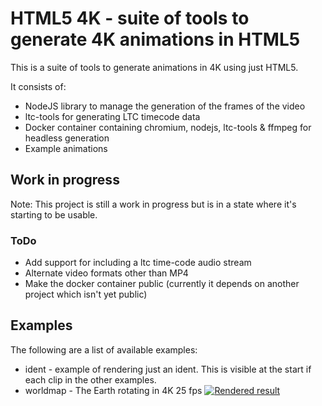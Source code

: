 # HTML5 4K - suite of tools to generate 4K animations in HTML5

This is a suite of tools to generate animations in 4K using just HTML5.

It consists of:

* NodeJS library to manage the generation of the frames of the video
* ltc-tools for generating LTC timecode data
* Docker container containing chromium, nodejs, ltc-tools & ffmpeg for headless generation
* Example animations

## Work in progress

Note: This project is still a work in progress but is in a state where it's starting to be usable.

### ToDo

* Add support for including a ltc time-code audio stream
* Alternate video formats other than MP4
* Make the docker container public (currently it depends on another project which isn't yet public)

## Examples

The following are a list of available examples:

* ident - example of rendering just an ident. This is visible at the start if each clip in the other examples.
* worldmap - The Earth rotating in 4K 25 fps
  [![Rendered result](http://img.youtube.com/vi/xx4r90mu8fI/0.jpg)](http://www.youtube.com/watch?v=xx4r90mu8fI "Rendered result")
